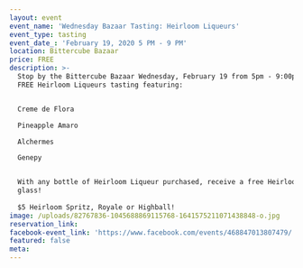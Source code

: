 ```yaml
---
layout: event
event_name: 'Wednesday Bazaar Tasting: Heirloom Liqueurs'
event_type: tasting
event_date_: 'February 19, 2020 5 PM - 9 PM'
location: Bittercube Bazaar
price: FREE
description: >-
  Stop by the Bittercube Bazaar Wednesday, February 19 from 5pm - 9:00pm for a
  FREE Heirloom Liqueurs tasting featuring:


  Creme de Flora

  Pineapple Amaro

  Alchermes

  Genepy


  With any bottle of Heirloom Liqueur purchased, receive a free Heirloom tasting
  glass!
   
  $5 Heirloom Spritz, Royale or Highball!
image: /uploads/82767836-1045688869115768-1641575211071438848-o.jpg
reservation_link:
facebook-event_link: 'https://www.facebook.com/events/468847013807479/'
featured: false
meta:
---
```



